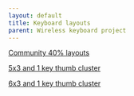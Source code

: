 ```yaml
---
layout: default
title: Keyboard layouts
parent: Wireless keyboard project
---
```


[Community 40% layouts](http://evantravers.com/articles/2019/04/20/community-post-40-keyboard-layouts/)

[5x3 and 1 key thumb cluster](https://www.reddit.com/r/MechanicalKeyboards/comments/788hjg/all_i_need/)

[6x3 and 1 key thumb cluster](https://www.reddit.com/r/MechanicalKeyboards/comments/9inmqf/micro_32_prototype/)

